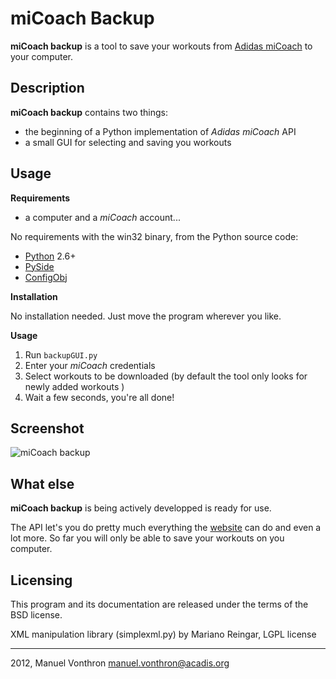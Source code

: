 miCoach Backup
=====

**miCoach backup** is a tool to save your workouts from [Adidas miCoach] to your computer.

Description
----

**miCoach backup** contains two things:

  - the beginning of a Python implementation of *Adidas miCoach* API 
  - a small GUI for selecting and saving you workouts


Usage 
-----
**Requirements**
  - a computer and a *miCoach* account...

No requirements with the win32 binary, from the Python source code:
  - [Python](http://www.python.org) 2.6+
  - [PySide](http://www.pyside.org)
  - [ConfigObj](http://www.voidspace.org.uk/python/configobj.html)

**Installation**

No installation needed. Just move the program wherever you like.

**Usage**

1. Run `backupGUI.py`
2. Enter your *miCoach* credentials
3. Select workouts to be downloaded (by default the tool only looks for newly added workouts )
4. Wait a few seconds, you're all done!


Screenshot
----

![miCoach backup](http://acadis.org/images/micoach/screenshot-chooseView.png)

What else
----

**miCoach backup** is being actively developped is ready for use.

The API let's you do pretty much everything the [website](http://www.micoach.com/) can do and even a lot more. So far you will only be able to save your workouts on you computer.

Licensing
---------

This program and its documentation are released under the terms of the
BSD license.

XML manipulation library (simplexml.py) by Mariano Reingar, LGPL license

----
2012, Manuel Vonthron <manuel.vonthron@acadis.org>

  [Adidas miCoach]: http://www.micoach.com/ 

